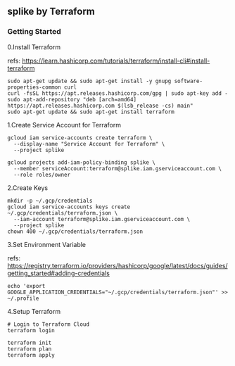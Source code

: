 ## splike by Terraform

### Getting Started

0.Install Terraform

refs: https://learn.hashicorp.com/tutorials/terraform/install-cli#install-terraform

```shell
sudo apt-get update && sudo apt-get install -y gnupg software-properties-common curl
curl -fsSL https://apt.releases.hashicorp.com/gpg | sudo apt-key add -
sudo apt-add-repository "deb [arch=amd64] https://apt.releases.hashicorp.com $(lsb_release -cs) main"
sudo apt-get update && sudo apt-get install terraform
```

1.Create Service Account for Terraform

```shell
gcloud iam service-accounts create terraform \
  --display-name "Service Account for Terraform" \
  --project splike

gcloud projects add-iam-policy-binding splike \
  --member serviceAccount:terraform@splike.iam.gserviceaccount.com \
  --role roles/owner
```

2.Create Keys

```shell
mkdir -p ~/.gcp/credentials
gcloud iam service-accounts keys create ~/.gcp/credentials/terraform.json \
  --iam-account terraform@splike.iam.gserviceaccount.com \
  --project splike
chown 400 ~/.gcp/credentials/terraform.json
```

3.Set Environment Variable

refs: https://registry.terraform.io/providers/hashicorp/google/latest/docs/guides/getting_started#adding-credentials

```shell
echo 'export GOOGLE_APPLICATION_CREDENTIALS="~/.gcp/credentials/terraform.json"' >> ~/.profile
```

4.Setup Terraform

```shell
# Login to Terraform Cloud
terraform login

terraform init
terraform plan
terraform apply
```
